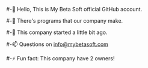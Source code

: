 #-👋 Hello, This is My Beta Soft official GitHub account.

#-👀 There's programs that our company make.

#-🌱 This company started a little bit ago.

#-📫 Questions on info@mybetasoft.com

#-⚡ Fun fact: This company have 2 owners!

<!---
MyBetaSoft/MyBetaSoft is a ✨ special ✨ repository because its `README.md` (this file) appears on your GitHub profile.
You can click the Preview link to take a look at your changes.
--->
